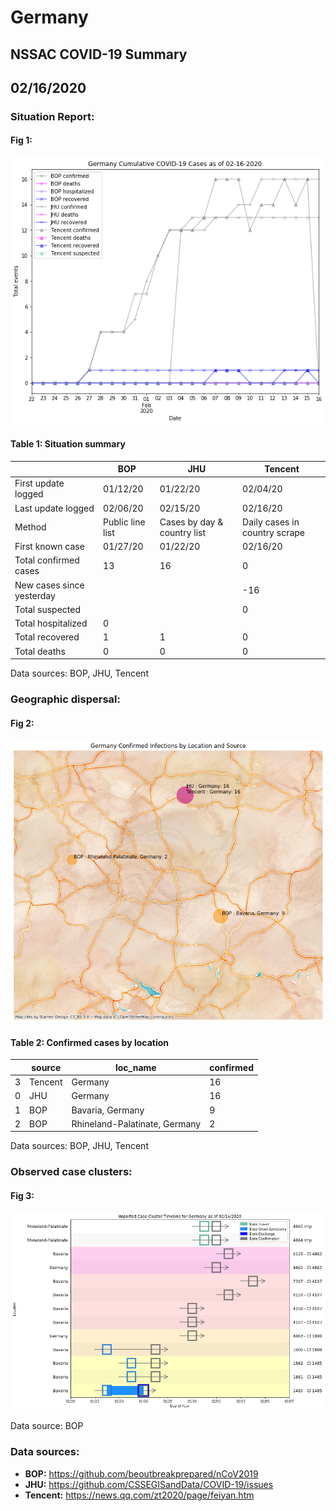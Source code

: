 # Germany
## NSSAC COVID-19 Summary
## 02/16/2020



### Situation Report:
#### Fig 1:
![Germany cases](../merged_histories/Germany_merged_histories.png)

#### Table 1: Situation summary


|                           | BOP              | JHU                         | Tencent                       |
|---------------------------|------------------|-----------------------------|-------------------------------|
| First update logged       | 01/12/20         | 01/22/20                    | 02/04/20                      |
| Last update logged        | 02/06/20         | 02/15/20                    | 02/16/20                      |
| Method                    | Public line list | Cases by day & country list | Daily cases in country scrape |
| First known case          | 01/27/20         | 01/22/20                    | 02/16/20                      |
| Total confirmed cases     | 13               | 16                          | 0                             |
| New cases since yesterday |                  |                             | -16                           |
| Total suspected           |                  |                             | 0                             |
| Total hospitalized        | 0                |                             |                               |
| Total recovered           | 1                | 1                           | 0                             |
| Total deaths              | 0                | 0                           | 0                             |
Data sources: BOP, JHU, Tencent


### Geographic dispersal:
#### Fig 2:
![Germany mapped](../case_locs/Germany_case_locs.png)

#### Table 2: Confirmed cases by location


|    | source   | loc_name                      |   confirmed |
|----|----------|-------------------------------|-------------|
|  3 | Tencent  | Germany                       |          16 |
|  0 | JHU      | Germany                       |          16 |
|  1 | BOP      | Bavaria, Germany              |           9 |
|  2 | BOP      | Rhineland-Palatinate, Germany |           2 |

Data sources: BOP, JHU, Tencent


### Observed case clusters:
#### Fig 3:
![Germany cases](../cluster_analysis/Germany_imported_cases.png)



Data source: BOP


### Data sources:
* **BOP:** https://github.com/beoutbreakprepared/nCoV2019
* **JHU:** https://github.com/CSSEGISandData/COVID-19/issues
* **Tencent:** https://news.qq.com/zt2020/page/feiyan.htm